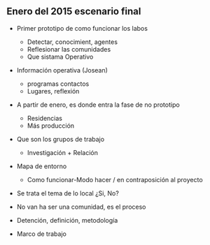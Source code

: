 ## Enero del 2015 escenario final

* Primer prototipo de como funcionar los labos
	* Detectar, conocimient, agentes
    * Reflesionar las comunidades
    * Que sistama Operativo
    
* Información operativa (Josean)
	* programas contactos 
    * Lugares, reflexión

* A partir de enero, es donde entra la fase de no prototipo
	* Residencias
    * Más producción

* Que son los grupos de trabajo
	* Investigación + Relación
    
* Mapa de entorno 
	* Como funcionar-Modo hacer / en contraposición al proyecto

* Se trata el tema de lo local ¿Si, No?
* No van ha ser una comunidad, es el proceso
* Detención, definición, metodología 
* Marco de trabajo 

    
    
   